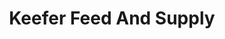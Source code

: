 ---
title: "Keefer Feed And Supply"
url: /clayton/keefer-feed-and-supply/
shop: Landwirtschaftlich
---